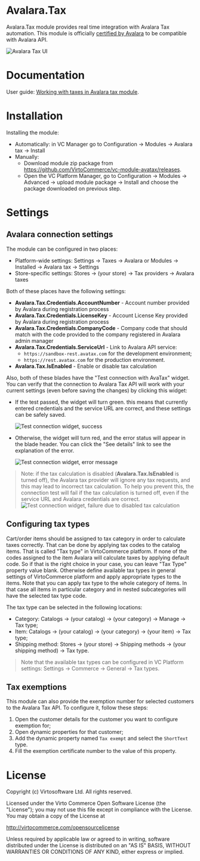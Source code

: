 # Avalara.Tax
Avalara.Tax module provides real time integration with Avalara Tax automation. This module is officially <a href="https://www.avalara.com/integrations/virto-commerce" target="_blank">certified by Avalara</a> to be compatible with Avalara API.

![Avalara Tax UI](https://user-images.githubusercontent.com/1835759/48475050-84442c00-e82e-11e8-899f-10452b382ec1.png)

# Documentation
User guide: <a href="https://virtocommerce.com/docs/vc2userguide/order-management/working-with-taxes" target="_blank">Working with taxes in Avalara tax module</a>.

# Installation
Installing the module:
* Automatically: in VC Manager go to Configuration -> Modules -> Avalara tax -> Install
* Manually: 
    * Download module zip package from https://github.com/VirtoCommerce/vc-module-avatax/releases. 
    * Open the VC Platform Manager, go to Configuration -> Modules -> Advanced -> upload module package -> Install and choose the package downloaded on previous step.

# Settings
## Avalara connection settings
The module can be configured in two places:
* Platform-wide settings: Settings -> Taxes -> Avalara or Modules -> Installed -> Avalara tax -> Settings
* Store-specific settings: Stores -> (your store) -> Tax providers -> Avalara taxes

Both of these places have the following settings:
* **Avalara.Tax.Credentials.AccountNumber** - Account number provided by Avalara during registration process
* **Avalara.Tax.Credentials.LicenseKey** - Account License Key provided by Avalara during registration process
* **Avalara.Tax.Credentials.CompanyCode** - Company code that should match with the code provided to the company registered in Avalara admin manager
* **Avalara.Tax.Credentials.ServiceUrl** - Link to Avalara API service:
    * `https://sandbox-rest.avatax.com` for the development environment;
    * `https://rest.avatax.com` for the production environment.
* **Avalara.Tax.IsEnabled** - Enable or disable tax calculation

Also, both of these blades have the "Test connection with AvaTax" widget. You can verify that the connection to Avalara Tax API will work with your current settings (even before saving the changes) by clicking this widget:
* If the test passed, the widget will turn green. this means that currently entered credentials and the service URL are correct, and these settings can be safely saved.

    ![Test connection widget, success](https://user-images.githubusercontent.com/1835759/48472743-822b9e80-e829-11e8-95f5-19d87ff04ae0.png)
* Otherwise, the widget will turn red, and the error status will appear in the blade header. You can click the "See details" link to see the explanation of the error.

    ![Test connection widget, error message](https://user-images.githubusercontent.com/1835759/48473017-1eee3c00-e82a-11e8-8489-a08ab261ce01.png)

> Note: if the tax calculation is disabled (**Avalara.Tax.IsEnabled** is turned off), the Avalara tax provider will ignore any tax requests, and this may lead to incorrect tax calculation. To help you prevent this, the connection test will fail if the tax calculation is turned off, even if the service URL and Avalara credentials are correct.
> ![Test connection widget, failure due to disabled tax calculation](https://user-images.githubusercontent.com/1835759/48472424-d6824e80-e828-11e8-9f27-c4c555f5abcf.png)

## Configuring tax types
Cart/order items should be assigned to tax category in order to calculate taxes correctly. That can be done by applying tax codes to the catalog items. That is called "Tax type" in VirtoCommerce platform. If none of the codes assigned to the item Avalara will calculate taxes by applying default code. So if that is the right choice in your case, you can leave "Tax Type" property value blank. Otherwise define available tax types in general settings of VirtoCommerce platform and apply appropriate types to the items. Note that you can apply tax type to the whole category of items. In that case all items in particular category and in nested subcategories will have the selected tax type code.

The tax type can be selected in the following locations:
* Category: Catalogs -> (your catalog) -> (your category) -> Manage -> Tax type;
* Item: Catalogs -> (your catalog) -> (your category) -> (your item) -> Tax type;
* Shipping method: Stores -> (your store) -> Shipping methods -> (your shipping method) -> Tax type.

> Note that the available tax types can be configured in VC Platform settings: Settings -> Commerce -> General -> Tax types.

## Tax exemptions
This module can also provide the exemption number for selected customers to the Avalara Tax API. To configure it, follow these steps:
1. Open the customer details for the customer you want to configure exemption for;
2. Open dynamic properties for that customer;
3. Add the dynamic property named `Tax exempt` and select the `ShortText` type.
4. Fill the exemption certificate number to the value of this property.

# License
Copyright (c) Virtosoftware Ltd.  All rights reserved.

Licensed under the Virto Commerce Open Software License (the "License"); you
may not use this file except in compliance with the License. You may
obtain a copy of the License at

http://virtocommerce.com/opensourcelicense

Unless required by applicable law or agreed to in writing, software
distributed under the License is distributed on an "AS IS" BASIS,
WITHOUT WARRANTIES OR CONDITIONS OF ANY KIND, either express or
implied.
